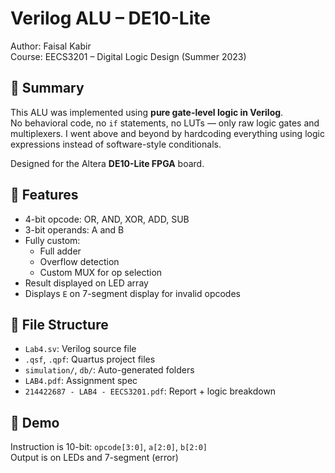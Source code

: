 # Verilog ALU – DE10-Lite

Author: Faisal Kabir  
Course: EECS3201 – Digital Logic Design (Summer 2023)  

## 🔧 Summary

This ALU was implemented using **pure gate-level logic in Verilog**.  
No behavioral code, no `if` statements, no LUTs — only raw logic gates and multiplexers.
I went above and beyond by hardcoding everything using logic expressions instead of software-style conditionals.

Designed for the Altera **DE10-Lite FPGA** board.

## 🧠 Features

- 4-bit opcode: OR, AND, XOR, ADD, SUB
- 3-bit operands: A and B
- Fully custom:
  - Full adder
  - Overflow detection
  - Custom MUX for op selection
- Result displayed on LED array
- Displays `E` on 7-segment display for invalid opcodes

## 📁 File Structure

- `Lab4.sv`: Verilog source file
- `.qsf`, `.qpf`: Quartus project files
- `simulation/`, `db/`: Auto-generated folders
- `LAB4.pdf`: Assignment spec
- `214422687 - LAB4 - EECS3201.pdf`: Report + logic breakdown

## 🚀 Demo

Instruction is 10-bit: `opcode[3:0]`, `a[2:0]`, `b[2:0]`  
Output is on LEDs and 7-segment (error)

